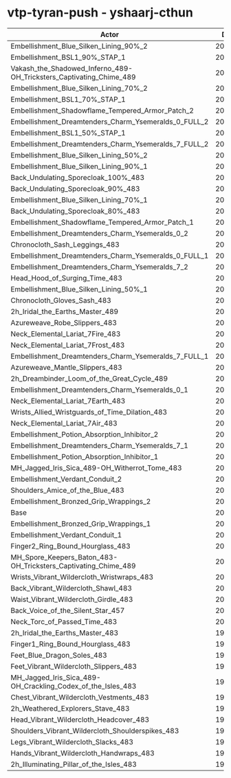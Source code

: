 # vtp-tyran-push - yshaarj-cthun
| Actor | DPS | Increase |
|---|:---:|:---:|
|Embellishment_Blue_Silken_Lining_90%_2|207136|3.19%|
|Embellishment_BSL1_90%_STAP_1|206383|2.81%|
|Vakash_the_Shadowed_Inferno_489-OH_Tricksters_Captivating_Chime_489|205832|2.54%|
|Embellishment_Blue_Silken_Lining_70%_2|205763|2.50%|
|Embellishment_BSL1_70%_STAP_1|205472|2.36%|
|Embellishment_Shadowflame_Tempered_Armor_Patch_2|205376|2.31%|
|Embellishment_Dreamtenders_Charm_Ysemeralds_0_FULL_2|205268|2.25%|
|Embellishment_BSL1_50%_STAP_1|204849|2.05%|
|Embellishment_Dreamtenders_Charm_Ysemeralds_7_FULL_2|204669|1.96%|
|Embellishment_Blue_Silken_Lining_50%_2|204322|1.78%|
|Embellishment_Blue_Silken_Lining_90%_1|203925|1.59%|
|Back_Undulating_Sporecloak_100%_483|203908|1.58%|
|Back_Undulating_Sporecloak_90%_483|203480|1.36%|
|Embellishment_Blue_Silken_Lining_70%_1|203208|1.23%|
|Back_Undulating_Sporecloak_80%_483|203181|1.21%|
|Embellishment_Shadowflame_Tempered_Armor_Patch_1|203006|1.13%|
|Embellishment_Dreamtenders_Charm_Ysemeralds_0_2|202962|1.11%|
|Chronocloth_Sash_Leggings_483|202762|1.01%|
|Embellishment_Dreamtenders_Charm_Ysemeralds_0_FULL_1|202748|1.00%|
|Embellishment_Dreamtenders_Charm_Ysemeralds_7_2|202742|1.00%|
|Head_Hood_of_Surging_Time_483|202678|0.96%|
|Embellishment_Blue_Silken_Lining_50%_1|202512|0.88%|
|Chronocloth_Gloves_Sash_483|202414|0.83%|
|2h_Iridal_the_Earths_Master_489|202315|0.78%|
|Azureweave_Robe_Slippers_483|202279|0.77%|
|Neck_Elemental_Lariat_7Fire_483|202217|0.73%|
|Neck_Elemental_Lariat_7Frost_483|202180|0.72%|
|Embellishment_Dreamtenders_Charm_Ysemeralds_7_FULL_1|202140|0.70%|
|Azureweave_Mantle_Slippers_483|202050|0.65%|
|2h_Dreambinder_Loom_of_the_Great_Cycle_489|201935|0.59%|
|Embellishment_Dreamtenders_Charm_Ysemeralds_0_1|201759|0.51%|
|Neck_Elemental_Lariat_7Earth_483|201715|0.48%|
|Wrists_Allied_Wristguards_of_Time_Dilation_483|201533|0.39%|
|Neck_Elemental_Lariat_7Air_483|201509|0.38%|
|Embellishment_Potion_Absorption_Inhibitor_2|201328|0.29%|
|Embellishment_Dreamtenders_Charm_Ysemeralds_7_1|201251|0.25%|
|Embellishment_Potion_Absorption_Inhibitor_1|201067|0.16%|
|MH_Jagged_Iris_Sica_489-OH_Witherrot_Tome_483|201054|0.16%|
|Embellishment_Verdant_Conduit_2|200881|0.07%|
|Shoulders_Amice_of_the_Blue_483|200829|0.04%|
|Embellishment_Bronzed_Grip_Wrappings_2|200803|0.03%|
|Base|200742|0.00%|
|Embellishment_Bronzed_Grip_Wrappings_1|200732|0.00%|
|Embellishment_Verdant_Conduit_1|200649|-0.05%|
|Finger2_Ring_Bound_Hourglass_483|200585|-0.08%|
|MH_Spore_Keepers_Baton_483-OH_Tricksters_Captivating_Chime_489|200475|-0.13%|
|Wrists_Vibrant_Wildercloth_Wristwraps_483|200393|-0.17%|
|Back_Vibrant_Wildercloth_Shawl_483|200341|-0.20%|
|Waist_Vibrant_Wildercloth_Girdle_483|200193|-0.27%|
|Back_Voice_of_the_Silent_Star_457|200192|-0.27%|
|Neck_Torc_of_Passed_Time_483|200124|-0.31%|
|2h_Iridal_the_Earths_Master_483|199878|-0.43%|
|Finger1_Ring_Bound_Hourglass_483|199863|-0.44%|
|Feet_Blue_Dragon_Soles_483|199774|-0.48%|
|Feet_Vibrant_Wildercloth_Slippers_483|199774|-0.48%|
|MH_Jagged_Iris_Sica_489-OH_Crackling_Codex_of_the_Isles_483|199753|-0.49%|
|Chest_Vibrant_Wildercloth_Vestments_483|199587|-0.58%|
|2h_Weathered_Explorers_Stave_483|199460|-0.64%|
|Head_Vibrant_Wildercloth_Headcover_483|199426|-0.66%|
|Shoulders_Vibrant_Wildercloth_Shoulderspikes_483|199293|-0.72%|
|Legs_Vibrant_Wildercloth_Slacks_483|199140|-0.80%|
|Hands_Vibrant_Wildercloth_Handwraps_483|199015|-0.86%|
|2h_Illuminating_Pillar_of_the_Isles_483|198517|-1.11%|
